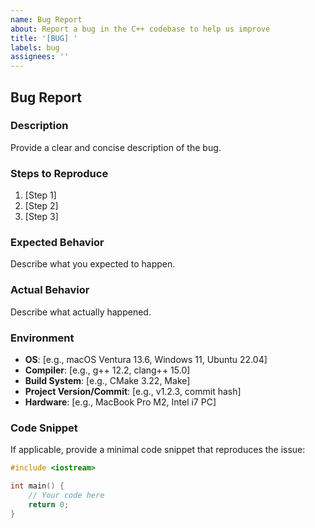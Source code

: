 ```yaml
---
name: Bug Report
about: Report a bug in the C++ codebase to help us improve
title: '[BUG] '
labels: bug
assignees: ''
---
```


## Bug Report

### Description
Provide a clear and concise description of the bug.

### Steps to Reproduce
1. [Step 1]
2. [Step 2]
3. [Step 3]

### Expected Behavior
Describe what you expected to happen.

### Actual Behavior
Describe what actually happened.

### Environment
- **OS**: [e.g., macOS Ventura 13.6, Windows 11, Ubuntu 22.04]
- **Compiler**: [e.g., g++ 12.2, clang++ 15.0]
- **Build System**: [e.g., CMake 3.22, Make]
- **Project Version/Commit**: [e.g., v1.2.3, commit hash]
- **Hardware**: [e.g., MacBook Pro M2, Intel i7 PC]

### Code Snippet
If applicable, provide a minimal code snippet that reproduces the issue:
```cpp
#include <iostream>

int main() {
    // Your code here
    return 0;
}
